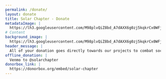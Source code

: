 ```yaml
---
permalink: /donate/
layout: donate
title: Solar Chapter - Donate
metadataImage: |
  https://lh3.googleusercontent.com/M98plvQiZ8bd_A7dAXX6g0zj5kqkrCx0WFj4jd71h0nLyJpnlI9TsyqxceOW9hT001QgAhnNloFHAINScgELNu9nWJEbOGql1T_v--OOyX6dH05Qz0gY2cUvuCFzutOFSnqvrnwfFZ1rHqsnJMngN1Vl4kk9UoN6CQOUzI8oz4D_LfjfeDw10SFMWQPjHGV__KhBHeM-bcwMkh8czbpG3YEPiGOspWschLwVWwLEXkLSLixULi1FucMVK-2Nh5Vq3_en9na3zu6Ol5hj4OZTbWxfN6HkBposwbjjyipo4jq56FkpCW3Ry4EE1Xdpt4-o0GQAk3WDdW8ympaXloXbsIb3WtpRJs0ATCIOlwh3hMcqE2Zk8OGaypUv-xZI01AmwPrJgz-G79xRhTc5OcNVHt6l0I3PIOv667HEtL5aDwyi9w_EQ6snLSg647Y4SSm0lg1GzJY7IuXjOQZRZGMiUTNFsq4FdpWCHs4O2mIeFMgdID5buUjzi6FjS0fVTKh9anw3Nm5fSO5-ARUQf7z5bykiP1tgIUT2ca4VMqigYe5VyGbxGzHU7K757tJgNK0K1gPEYBmcmJH3QQ2QbfZiOD8wJEwTu7p5GrKN2vuhnIbBu0vOe_8jK_Ey4qk7HmUwPd26BBr7kBGJJ_DGT4vu3R1Rxn60huXO8mlORzWAu9TlSObo04_Sm8k-2DeBtg=w2034-h1358-no
# Content
background_image: |
  https://lh3.googleusercontent.com/M98plvQiZ8bd_A7dAXX6g0zj5kqkrCx0WFj4jd71h0nLyJpnlI9TsyqxceOW9hT001QgAhnNloFHAINScgELNu9nWJEbOGql1T_v--OOyX6dH05Qz0gY2cUvuCFzutOFSnqvrnwfFZ1rHqsnJMngN1Vl4kk9UoN6CQOUzI8oz4D_LfjfeDw10SFMWQPjHGV__KhBHeM-bcwMkh8czbpG3YEPiGOspWschLwVWwLEXkLSLixULi1FucMVK-2Nh5Vq3_en9na3zu6Ol5hj4OZTbWxfN6HkBposwbjjyipo4jq56FkpCW3Ry4EE1Xdpt4-o0GQAk3WDdW8ympaXloXbsIb3WtpRJs0ATCIOlwh3hMcqE2Zk8OGaypUv-xZI01AmwPrJgz-G79xRhTc5OcNVHt6l0I3PIOv667HEtL5aDwyi9w_EQ6snLSg647Y4SSm0lg1GzJY7IuXjOQZRZGMiUTNFsq4FdpWCHs4O2mIeFMgdID5buUjzi6FjS0fVTKh9anw3Nm5fSO5-ARUQf7z5bykiP1tgIUT2ca4VMqigYe5VyGbxGzHU7K757tJgNK0K1gPEYBmcmJH3QQ2QbfZiOD8wJEwTu7p5GrKN2vuhnIbBu0vOe_8jK_Ey4qk7HmUwPd26BBr7kBGJJ_DGT4vu3R1Rxn60huXO8mlORzWAu9TlSObo04_Sm8k-2DeBtg=w2034-h1358-no
header_message: |
  All of your donation goes directly towards our projects to combat social inequalities.
offline_donation: |
  Venmo to @solarchapter
donorbox_link: |
  https://donorbox.org/embed/solar-chapter
---
```

